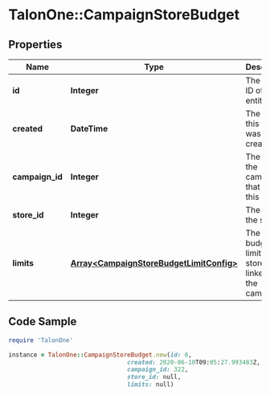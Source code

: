 # TalonOne::CampaignStoreBudget

## Properties

Name | Type | Description | Notes
------------ | ------------- | ------------- | -------------
**id** | **Integer** | The internal ID of this entity. | 
**created** | **DateTime** | The time this entity was created. | 
**campaign_id** | **Integer** | The ID of the campaign that owns this entity. | 
**store_id** | **Integer** | The ID of the store. | 
**limits** | [**Array&lt;CampaignStoreBudgetLimitConfig&gt;**](CampaignStoreBudgetLimitConfig.md) | The set of budget limits for stores linked to the campaign. | 

## Code Sample

```ruby
require 'TalonOne'

instance = TalonOne::CampaignStoreBudget.new(id: 6,
                                 created: 2020-06-10T09:05:27.993483Z,
                                 campaign_id: 322,
                                 store_id: null,
                                 limits: null)
```


